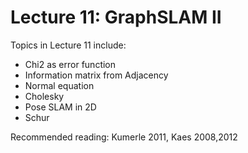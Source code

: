 # Lecture 11: GraphSLAM II


Topics in Lecture 11 include:

 * Chi2 as error function
 * Information matrix from Adjacency
 * Normal equation
 * Cholesky
 * Pose SLAM in 2D
 * Schur
 
Recommended reading: Kumerle 2011, Kaes 2008,2012

